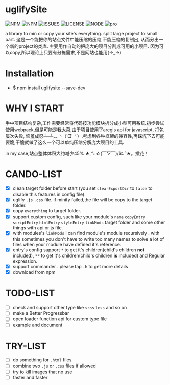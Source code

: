 # uglifySite

[![NPM](https://api.travis-ci.org/MAGICSCIENTIST/uglifySite.svg?branch=master)](https://travis-ci.org/MAGICSCIENTIST/uglifySite) [![NPM](https://img.shields.io/badge/uglifysite-0.1.5-green.svg)](https://www.npmjs.com/package/uglifysite) [![ISSUES](https://img.shields.io/github/issues/MAGICSCIENTIST/uglifySite.svg)](https://github.com/MAGICSCIENTIST/uglifySite/issues) [![LICENSE](https://img.shields.io/github/license/MAGICSCIENTIST/uglifySite.svg)](https://github.com/MAGICSCIENTIST/uglifySite/blob/master/LICENSE) [![NODE](https://img.shields.io/badge/node-%3E6.11.2-brightgreen.svg)](https://nodejs.org/en/) [![pro]( http://progressed.io/bar/80?title=completed)]()




 
 
a library to min or copy your site's everything. split large project to small part.
这是一个能把你的站点文件中能压缩的压缩,不能压缩的复制出, 从而分出一个新的project的类库. 主要用作自动的把庞大的项目分割成可用的小项目.
因为可以copy,所以理论上只要有分拣需求,不是网站也能用(→_→)

# Installation
 

* $  npm install uglifysite --save-dev


# WHY I START
手中项目结构复杂,工作需要经常将代码按功能模块拆分成小型可用系统.初步尝试使用webpack,但是可能是我太菜,由于项目使用了arcgis api for javascript, 打包屡次失败, 恼羞成怒┴─┴︵╰（‵□′╰）.考虑到各种框架的兼容性,再踩坑下去可能要跪,干脆就做了这么一个可以单纯压缩分解庞大项目的工具.

in my case,站点整体体积大约减少45% *★,°*:.☆\(￣▽￣)/$:*.°★*。撒花！

# CANDO-LIST
- [x] clean target folder before start (you set `clearExportDir` to `false`  to disable this features in config file).
- [x] uglify `.js` `.css` file. if minify failed,the file will be copy to the target folder.
- [x] copy `everything` to target folder.
- [x] support custom config, such like your module's `name` `copyEntry` `scriptEntry` `htmlEntry` `styleEntry` `linkMods` target folder and some other things with api or js file.
- [x] with modules's `linkMods` i can find module's module recursively . with this sometimes you don't have to write too many names to solve a lot of files when your module have defined it's reference.
- [x] entry's config support `*` to get it's children(child's children **not** included), `**` to get it's children(child's children **is** included) and Regular expression.
- [x] support commander . please tap `-h` to get more details
- [x] download from npm 

# TODO-LIST
- [ ] check and support other type like `scss` `less` and so on
- [ ] make a Better Progressbar
- [ ] open loader function api for custom type file
- [ ] example and document

# TRY-LIST
- [ ] do something for `.html` files
- [ ] combine two `.js` or `.css` files if allowed
- [ ] try to kill images that no use
- [ ] faster and faster

